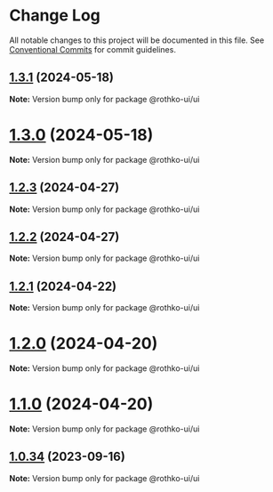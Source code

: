 # Change Log

All notable changes to this project will be documented in this file.
See [Conventional Commits](https://conventionalcommits.org) for commit guidelines.

## [1.3.1](https://github.com/luxo-ai/rothko-ui/compare/@rothko-ui/ui@1.3.0...@rothko-ui/ui@1.3.1) (2024-05-18)

**Note:** Version bump only for package @rothko-ui/ui

# [1.3.0](https://github.com/luxo-ai/rothko-ui/compare/@rothko-ui/ui@1.2.3...@rothko-ui/ui@1.3.0) (2024-05-18)

**Note:** Version bump only for package @rothko-ui/ui

## [1.2.3](https://github.com/luxo-ai/rothko-ui/compare/@rothko-ui/ui@1.2.2...@rothko-ui/ui@1.2.3) (2024-04-27)

**Note:** Version bump only for package @rothko-ui/ui

## [1.2.2](https://github.com/luxo-ai/rothko-ui/compare/@rothko-ui/ui@1.2.1...@rothko-ui/ui@1.2.2) (2024-04-27)

**Note:** Version bump only for package @rothko-ui/ui

## [1.2.1](https://github.com/luxo-ai/rothko-ui/compare/@rothko-ui/ui@1.2.0...@rothko-ui/ui@1.2.1) (2024-04-22)

**Note:** Version bump only for package @rothko-ui/ui

# [1.2.0](https://github.com/luxo-ai/rothko-ui/compare/@rothko-ui/ui@1.0.34...@rothko-ui/ui@1.2.0) (2024-04-20)

**Note:** Version bump only for package @rothko-ui/ui

# [1.1.0](https://github.com/luxo-ai/rothko-ui/compare/@rothko-ui/ui@1.0.34...@rothko-ui/ui@1.1.0) (2024-04-20)

**Note:** Version bump only for package @rothko-ui/ui

## [1.0.34](https://github.com/luxo-ai/rothko-ui/compare/@rothko-ui/ui@1.0.33...@rothko-ui/ui@1.0.34) (2023-09-16)

**Note:** Version bump only for package @rothko-ui/ui
